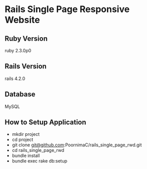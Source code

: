 # Rails Single Page Responsive Website


## Ruby Version
ruby 2.3.0p0

## Rails Version
rails 4.2.0

## Database
MySQL


## How to Setup Application

* mkdir project
* cd project
* git clone git@github.com:PoornimaC/rails_single_page_rwd.git
* cd rails_single_page_rwd
* bundle install
* bundle exec rake db:setup
